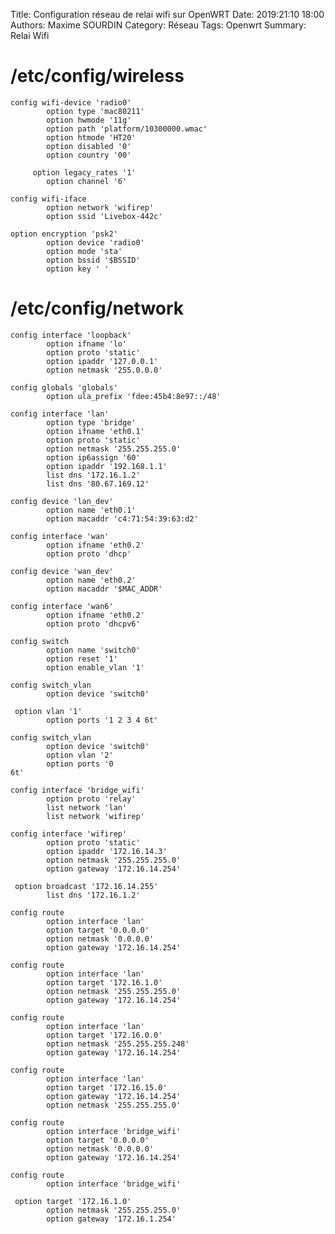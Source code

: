 Title: Configuration réseau de relai wifi sur OpenWRT
Date: 2019:21:10 18:00
Authors: Maxime SOURDIN
Category: Réseau
Tags: Openwrt
Summary: Relai Wifi

# /etc/config/wireless

    config wifi-device 'radio0'
            option type 'mac80211'
            option hwmode '11g'
            option path 'platform/10300000.wmac'
            option htmode 'HT20'
            option disabled '0'
            option country '00'
    
         option legacy_rates '1'
            option channel '6'
    
    config wifi-iface
            option network 'wifirep'
            option ssid 'Livebox-442c'
    
    option encryption 'psk2'
            option device 'radio0'
            option mode 'sta'
            option bssid '$BSSID'
            option key ' '

# /etc/config/network

    config interface 'loopback'
            option ifname 'lo'
            option proto 'static'
            option ipaddr '127.0.0.1'
            option netmask '255.0.0.0'
    
    config globals 'globals'
            option ula_prefix 'fdee:45b4:8e97::/48'
    
    config interface 'lan'
            option type 'bridge'
            option ifname 'eth0.1'
            option proto 'static'
            option netmask '255.255.255.0'
            option ip6assign '60'
            option ipaddr '192.168.1.1'
            list dns '172.16.1.2'
            list dns '80.67.169.12'
    
    config device 'lan_dev'
            option name 'eth0.1'
            option macaddr 'c4:71:54:39:63:d2'
    
    config interface 'wan'
            option ifname 'eth0.2'
            option proto 'dhcp'
    
    config device 'wan_dev'
            option name 'eth0.2'
            option macaddr '$MAC_ADDR'
    
    config interface 'wan6'
            option ifname 'eth0.2'
            option proto 'dhcpv6'
    
    config switch
            option name 'switch0'
            option reset '1'
            option enable_vlan '1'
    
    config switch_vlan
            option device 'switch0'
    
     option vlan '1'
            option ports '1 2 3 4 6t'
    
    config switch_vlan
            option device 'switch0'
            option vlan '2'
            option ports '0
    6t'
    
    config interface 'bridge_wifi'
            option proto 'relay'
            list network 'lan'
            list network 'wifirep'
    
    config interface 'wifirep'
            option proto 'static'
            option ipaddr '172.16.14.3'
            option netmask '255.255.255.0'
            option gateway '172.16.14.254'
    
     option broadcast '172.16.14.255'
            list dns '172.16.1.2'
    
    config route
            option interface 'lan'
            option target '0.0.0.0'
            option netmask '0.0.0.0'
            option gateway '172.16.14.254'
    
    config route
            option interface 'lan'
            option target '172.16.1.0'
            option netmask '255.255.255.0'
            option gateway '172.16.14.254'
    
    config route
            option interface 'lan'
            option target '172.16.0.0'
            option netmask '255.255.255.248'
            option gateway '172.16.14.254'
    
    config route
            option interface 'lan'
            option target '172.16.15.0'
            option gateway '172.16.14.254'
            option netmask '255.255.255.0'
    
    config route
            option interface 'bridge_wifi'
            option target '0.0.0.0'
            option netmask '0.0.0.0'
            option gateway '172.16.14.254'
    
    config route
            option interface 'bridge_wifi'
    
     option target '172.16.1.0'
            option netmask '255.255.255.0'
            option gateway '172.16.1.254'
